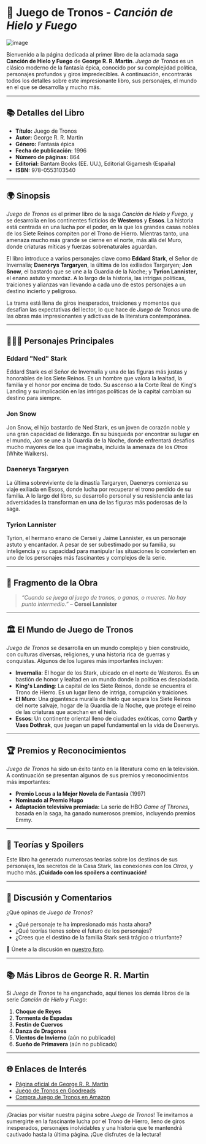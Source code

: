 # 🌟 **Juego de Tronos** - *Canción de Hielo y Fuego*  
![image](https://github.com/user-attachments/assets/38f18321-1c65-460a-84f4-f411d0aa5229)

Bienvenido a la página dedicada al primer libro de la aclamada saga **Canción de Hielo y Fuego** de **George R. R. Martin**. *Juego de Tronos* es un clásico moderno de la fantasía épica, conocido por su complejidad política, personajes profundos y giros impredecibles. A continuación, encontrarás todos los detalles sobre este impresionante libro, sus personajes, el mundo en el que se desarrolla y mucho más.

---

## 📚 **Detalles del Libro**  
- **Título:** Juego de Tronos  
- **Autor:** George R. R. Martin  
- **Género:** Fantasía épica  
- **Fecha de publicación:** 1996  
- **Número de páginas:** 864  
- **Editorial:** Bantam Books (EE. UU.), Editorial Gigamesh (España)  
- **ISBN:** 978-0553103540  

---

## 🌍 **Sinopsis**  
*Juego de Tronos* es el primer libro de la saga *Canción de Hielo y Fuego*, y se desarrolla en los continentes ficticios de **Westeros** y **Essos**. La historia está centrada en una lucha por el poder, en la que los grandes casas nobles de los Siete Reinos compiten por el Trono de Hierro. Mientras tanto, una amenaza mucho más grande se cierne en el norte, más allá del Muro, donde criaturas míticas y fuerzas sobrenaturales aguardan.

El libro introduce a varios personajes clave como **Eddard Stark**, el Señor de Invernalia; **Daenerys Targaryen**, la última de los exiliados Targaryen; **Jon Snow**, el bastardo que se une a la Guardia de la Noche; y **Tyrion Lannister**, el enano astuto y mordaz. A lo largo de la historia, las intrigas políticas, traiciones y alianzas van llevando a cada uno de estos personajes a un destino incierto y peligroso.

La trama está llena de giros inesperados, traiciones y momentos que desafían las expectativas del lector, lo que hace de *Juego de Tronos* una de las obras más impresionantes y adictivas de la literatura contemporánea.

---

## 🧑‍🤝‍🧑 **Personajes Principales**

### **Eddard "Ned" Stark**  
Eddard Stark es el Señor de Invernalia y una de las figuras más justas y honorables de los Siete Reinos. Es un hombre que valora la lealtad, la familia y el honor por encima de todo. Su ascenso a la Corte Real de King's Landing y su implicación en las intrigas políticas de la capital cambian su destino para siempre.

### **Jon Snow**  
Jon Snow, el hijo bastardo de Ned Stark, es un joven de corazón noble y una gran capacidad de liderazgo. En su búsqueda por encontrar su lugar en el mundo, Jon se une a la Guardia de la Noche, donde enfrentará desafíos mucho mayores de los que imaginaba, incluida la amenaza de los *Otros* (White Walkers).

### **Daenerys Targaryen**  
La última sobreviviente de la dinastía Targaryen, Daenerys comienza su viaje exiliada en Essos, donde lucha por recuperar el trono perdido de su familia. A lo largo del libro, su desarrollo personal y su resistencia ante las adversidades la transforman en una de las figuras más poderosas de la saga.

### **Tyrion Lannister**  
Tyrion, el hermano enano de Cersei y Jaime Lannister, es un personaje astuto y encantador. A pesar de ser subestimado por su familia, su inteligencia y su capacidad para manipular las situaciones lo convierten en uno de los personajes más fascinantes y complejos de la serie.

---

## 📖 **Fragmento de la Obra**  
> *“Cuando se juega al juego de tronos, o ganas, o mueres. No hay punto intermedio.”* – **Cersei Lannister**

---

## 🏛️ **El Mundo de Juego de Tronos**  
*Juego de Tronos* se desarrolla en un mundo complejo y bien construido, con culturas diversas, religiones, y una historia rica de guerras y conquistas. Algunos de los lugares más importantes incluyen:

- **Invernalia**: El hogar de los Stark, ubicado en el norte de Westeros. Es un bastión de honor y lealtad en un mundo donde la política es despiadada.
- **King's Landing**: La capital de los Siete Reinos, donde se encuentra el Trono de Hierro. Es un lugar lleno de intriga, corrupción y traiciones.
- **El Muro**: Una gigantesca muralla de hielo que separa los Siete Reinos del norte salvaje, hogar de la Guardia de la Noche, que protege el reino de las criaturas que acechan en el hielo.
- **Essos**: Un continente oriental lleno de ciudades exóticas, como **Qarth** y **Vaes Dothrak**, que juegan un papel fundamental en la vida de Daenerys.

---

## 🏆 **Premios y Reconocimientos**  
*Juego de Tronos* ha sido un éxito tanto en la literatura como en la televisión. A continuación se presentan algunos de sus premios y reconocimientos más importantes:

- **Premio Locus a la Mejor Novela de Fantasía** (1997)  
- **Nominado al Premio Hugo**  
- **Adaptación televisiva premiada:** La serie de HBO *Game of Thrones*, basada en la saga, ha ganado numerosos premios, incluyendo premios Emmy.

---

## 🧠 **Teorías y Spoilers**  
Este libro ha generado numerosas teorías sobre los destinos de sus personajes, los secretos de la Casa Stark, las conexiones con los *Otros*, y mucho más. **¡Cuidado con los spoilers a continuación!**

---

## 💬 **Discusión y Comentarios**  
¿Qué opinas de *Juego de Tronos*?  
- ¿Qué personaje te ha impresionado más hasta ahora?  
- ¿Qué teorías tienes sobre el futuro de los personajes?
- ¿Crees que el destino de la familia Stark será trágico o triunfante?

🔗 Únete a la discusión en [nuestro foro](https://github.com/savamidev/BookTrack/issues).

---

## 📚 **Más Libros de George R. R. Martin**  
Si *Juego de Tronos* te ha enganchado, aquí tienes los demás libros de la serie *Canción de Hielo y Fuego*:

1. **Choque de Reyes**  
2. **Tormenta de Espadas**  
3. **Festín de Cuervos**  
4. **Danza de Dragones**  
5. **Vientos de Invierno** (aún no publicado)  
6. **Sueño de Primavera** (aún no publicado)

---

## 🌐 **Enlaces de Interés**  
- [Página oficial de George R. R. Martin](https://www.georgerrmartin.com)  
- [Juego de Tronos en Goodreads](https://www.goodreads.com/book/show/13496.A_Game_of_Thrones)  
- [Compra Juego de Tronos en Amazon](https://www.amazon.com/dp/0553103547)

---

¡Gracias por visitar nuestra página sobre *Juego de Tronos*! Te invitamos a sumergirte en la fascinante lucha por el Trono de Hierro, lleno de giros inesperados, personajes inolvidables y una historia que te mantendrá cautivado hasta la última página. ¡Que disfrutes de la lectura!
